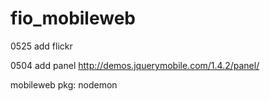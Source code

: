 fio_mobileweb
=============
0525 add flickr

0504
add panel
http://demos.jquerymobile.com/1.4.2/panel/

mobileweb
pkg:
nodemon
